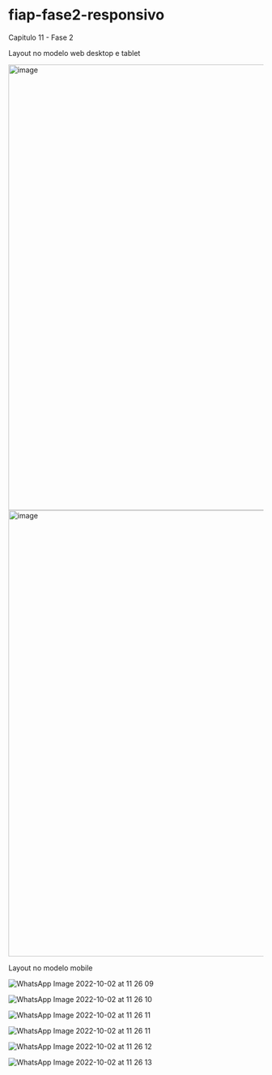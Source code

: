 # fiap-fase2-responsivo

Capitulo 11 - Fase 2

Layout no modelo web desktop e tablet

<img width="879" alt="image" src="https://user-images.githubusercontent.com/6618004/193459198-ef0686d6-7cc7-43bb-aa7f-553cb84130c4.png">

<img width="880" alt="image" src="https://user-images.githubusercontent.com/6618004/193459211-35722527-3996-49bb-acde-095faac09151.png">

Layout no modelo mobile

![WhatsApp Image 2022-10-02 at 11 26 09](https://user-images.githubusercontent.com/6618004/193459267-e3e839d1-2430-4545-9079-b3b1272eefa9.jpg)

![WhatsApp Image 2022-10-02 at 11 26 10](https://user-images.githubusercontent.com/6618004/193459272-035d9dad-449f-4d45-9c62-f573df41e075.jpg)

![WhatsApp Image 2022-10-02 at 11 26 11](https://user-images.githubusercontent.com/6618004/193459277-f4a2cbcf-c4ea-4d61-a801-723c97b7173d.jpg)

![WhatsApp Image 2022-10-02 at 11 26 11](https://user-images.githubusercontent.com/6618004/193459342-115621ec-f03d-47ba-aa1a-cee0d98ee1f6.jpg)

![WhatsApp Image 2022-10-02 at 11 26 12](https://user-images.githubusercontent.com/6618004/193459348-7bd1b16a-d25e-4480-b792-1299318c7b38.jpg)

![WhatsApp Image 2022-10-02 at 11 26 13](https://user-images.githubusercontent.com/6618004/193459355-438101e7-5e52-4fd4-b0a2-26177e2e4ac5.jpg)
